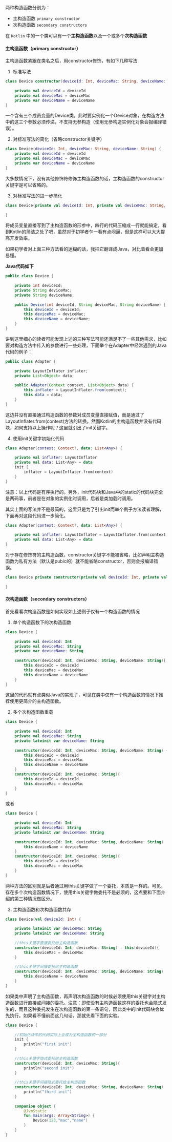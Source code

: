 两种构造函数分别为：

* 主构造函数 `primary constructor`
* 次构造函数 `secondary constructors`

在 `Kotlin` 中的一个类可以有一个**主构造函数**以及一个或多个**次构造函数**

####  主构造函数（primary constructor）

主构造函数紧跟在类名之后，用constructor修饰，有如下几种写法

1. 标准写法

```kotlin
class Device constructor(deviceId: Int, deviceMac: String, deviceName: String) {
    
    private val deviceId = deviceId
    private val deviceMac = deviceMac
    private var deviceName = deviceName
}
```

一个含有三个成员变量的Device类。此时要实例化一个Device对象，在构造方法中的这三个参数必须传递，不支持无参构造（使用无参构造实例化对象会报编译错误）。 

2. 对标准写法的简化（省略constructor关键字）

```kotlin
class Device(deviceId: Int, deviceMac: String, deviceName: String) {
    private val deviceId = deviceId
    private val deviceMac = deviceMac
    private var deviceName = deviceName
}
```

大多数情况下，没有其他修饰符修饰主构造函数的话，主构造函数的constructor关键字是可以省略的。

3. 对标准写法的进一步简化

```kotlin
class Device(private val deviceId: Int, private val deviceMac: String, private val deviceName: String) {
 
}
```


将成员变量直接写到了主构造函数的形参中，四行的代码压缩成一行就能搞定，看到Kotlin的简洁之处了吧，虽然对于初学者乍一看有点闷逼，但是这样可以大大提高开发效率。

如果初学者对上面三种方法看的迷糊的话，我把它翻译成Java，对比着看会更加易懂。

**Java代码如下**

```java
public class Device {
   
    private int deviceId;
    private String deviceMac;
    private String deviceName;
 
    public Device(int deviceId, String deviceMac, String deviceName) {
        this.deviceId = deviceId;
        this.deviceMac = deviceMac;
        this.deviceName = deviceName;
    }
}
```
讲到这里细心的读者可能发现上述的三种写法可能还满足不了一些其他需求，比如要对构造方法中传入的参数进行一些处理，下面举个在Adapter中经常遇到的Java代码的例子：

```java
public class Adapter {
    
    private LayoutInflater inflater;
    private List<Object> data;
 
    public Adapter(Context context, List<Object> data) {
        this.inflater = LayoutInflater.from(context);
        this.data = data;
    }
}
```
这边并没有直接通过构造函数的参数对成员变量直接赋值，而是通过了LayoutInflater.from(context)方法的转换。然而Kotlin的主构造函数并没有代码块，如何支持以上操作呢？这里就引出了init关键字。

4. 使用init关键字初始化代码

```kotlin
class Adapter(context: Context?, data: List<Any>) {
 
    private val inflater: LayoutInflater
    private val data: List<Any> = data
    init {
        inflater = LayoutInflater.from(context)
    }
}
```

注意：以上代码是有序执行的。另外，init代码块和Java中的static的代码块完全是两码事，前者是在对象的实例化时调用，后者是类加载时调用。

其实上面的写法并不是最简的，这里只是为了引出init而举个例子方法读者理解，下面再对这段代码进一步简化。

```kotlin
class Adapter(context: Context?, data: List<Any>) {
 
    private val inflater: LayoutInflater = LayoutInflater.from(context)
    private val data: List<Any> = data
}
```

对于存在修饰符的主构造函数，constructor关键字不能被省略，比如声明主构造函数为私有方法（默认是pubic的）就不能省略constructor，否则会报编译错误。

```kotlin
class Device private constructor(private val deviceId: Int, private val deviceMac: String, private val deviceName: String) {
 
}
```

#### 次构造函数（secondary constructors）

首先看看次构造函数是如何实现如上述例子仅有一个构造函数的情况

1. 单个构造函数下的次构造函数

```kotlin
class Device {
 
    private val deviceId: Int
    private val deviceMac: String
    private var deviceName: String
 
    constructor(deviceId: Int, deviceMac: String, deviceName: String){
        this.deviceId = deviceId
        this.deviceMac = deviceMac
        this.deviceName = deviceName
    }
}
```

这里的代码就有点类似Java的实现了，可见在类中仅有一个构造函数的情况下推荐使用更简介的主构造函数。

2. 多个次构造函数重载

```kotlin
class Device {
 
    private val deviceId: Int
    private val deviceMac: String
    private lateinit var deviceName: String
 
    constructor(deviceId: Int, deviceMac: String, deviceName: String) {
        this.deviceId = deviceId
        this.deviceMac = deviceMac
        this.deviceName = deviceName
    }
    constructor(deviceId: Int, deviceMac: String){
        this.deviceId = deviceId
        this.deviceMac = deviceMac
    }
}
```

或者 

```kotlin
class Device {
 
    private val deviceId: Int
    private val deviceMac: String
    private lateinit var deviceName: String
 
    constructor(deviceId: Int, deviceMac: String, deviceName: String) : this(deviceId, deviceMac){
        this.deviceName = deviceName
    }
    constructor(deviceId: Int, deviceMac: String){
        this.deviceId = deviceId
        this.deviceMac = deviceMac
    }
}
```
两种方法的区别就是后者通过用this关键字做了一个委托，本质是一样的。可见，存在多个次构造函数情况下，使用this关键字做委托不是必须的，这点要和下面介绍的第三种情况做区分。

3. 主构造函数和次构造函数共存

```kotlin
class Device(val deviceId: Int) {
 
    private lateinit var deviceMac: String
    private lateinit var deviceName: String
 
    //this关键字直接委托给主构造函数
    constructor(deviceId: Int, deviceMac: String) : this(deviceId){
        this.deviceMac = deviceMac
    }
    
    //this关键字间接委托给主构造函数
    constructor(deviceId: Int, deviceMac: String, deviceName: String) : this(deviceId, deviceMac) {
        this.deviceName = deviceName
    }
}
```
如果类中声明了主构造函数，再声明次构造函数的时候必须使用this关键字对主构造函数进行直接或间接的委托。注意：即使没有主构造函数这样的委托也会隐式发生的，而且这种委托发生在次构造函数的第一条语句，因此类中的init代码块会优先执行。如果看不懂前面这几句话，那就先看下面的实验。

```kotlin
class Device {
 
    //初始化块中的代码实际上会成为主构造函数的一部分
    init {
        println("first init")
    }
 
    //this关键字隐式委托给主构造函数
    constructor(deviceId: Int, deviceMac: String){
        println("second init")
    }
 
    //this关键字间接隐式委托给主构造函数
    constructor(deviceId: Int, deviceMac: String, deviceName: String) : this(deviceId, deviceMac) {
        println("third init")
    }
 
    companion object {
        @JvmStatic
        fun main(args: Array<String>) {
            Device(123,"mac","name")
        }
    }
}
```
